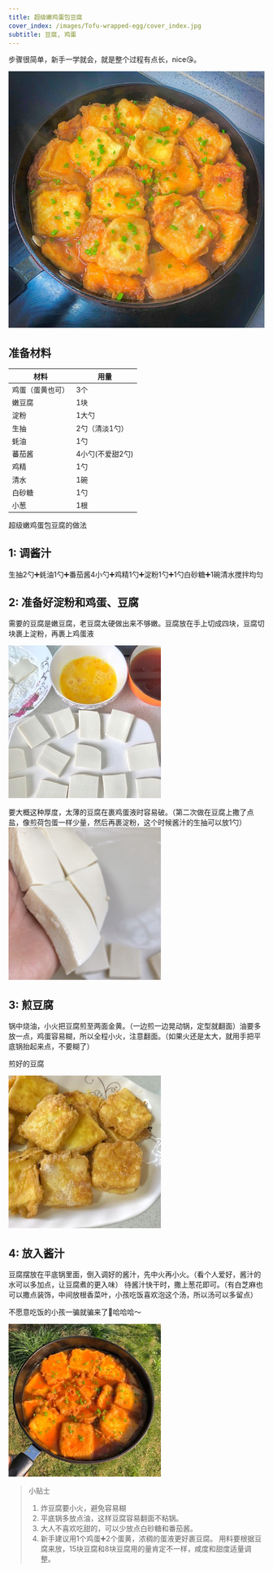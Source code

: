 ```yaml
---
title: 超级嫩鸡蛋包豆腐
cover_index: /images/Tofu-wrapped-egg/cover_index.jpg
subtitle: 豆腐, 鸡蛋
---
```


步骤很简单，新手一学就会，就是整个过程有点长，nice😘。

![cover image](/images/Tofu-wrapped-egg/cover_index.jpg)

## 准备材料

| 材料            | 用量 |
| ------- | ----- |
| 鸡蛋（蛋黄也可）    | 3个
| 嫩豆腐    | 1块
| 淀粉    | 1大勺
| 生抽    | 2勺（清淡1勺）
| 蚝油    | 1勺
| 蕃茄酱    | 4小勺(不爱甜2勺)
| 鸡精    | 1勺
| 清水    | 1碗
| 白砂糖    |1勺
| 小葱    | 1根

超级嫩鸡蛋包豆腐的做法  

## 1: 调酱汁 
生抽2勺➕蚝油1勺➕番茄酱4小勺➕鸡精1勺➕淀粉1勺➕1勺白砂糖➕1碗清水搅拌均匀


## 2: 准备好淀粉和鸡蛋、豆腐

需要的豆腐是嫩豆腐，老豆腐太硬做出来不够嫩。豆腐放在手上切成四块，豆腐切块裹上淀粉，再裹上鸡蛋液

![cover image](/images/Tofu-wrapped-egg/2.jpg)


要大概这种厚度，太薄的豆腐在裹鸡蛋液时容易破。（第二次做在豆腐上撒了点盐，像煎荷包蛋一样少量，然后再裹淀粉，这个时候酱汁的生抽可以放1勺）
![cover image](/images/Tofu-wrapped-egg/2-3.jpg)


## 3: 煎豆腐

锅中烧油，小火把豆腐煎至两面金黄。（一边煎一边晃动锅，定型就翻面）油要多放一点，鸡蛋容易糊，所以全程小火，注意翻面。（如果火还是太大，就用手把平底锅抬起来点，不要糊了）

煎好的豆腐

![cover image](/images/Tofu-wrapped-egg/3.jpg)

## 4: 放入酱汁

豆腐摆放在平底锅里面，倒入调好的酱汁，先中火再小火。（看个人爱好，酱汁的水可以多加点，让豆腐煮的更入味）
待酱汁快干时，撒上葱花即可。（有白芝麻也可以撒点装饰，中间放根香菜叶，小孩吃饭喜欢泡这个汤，所以汤可以多留点）

不愿意吃饭的小孩一骗就骗来了🤣哈哈哈～


![cover image](/images/Tofu-wrapped-egg/4.jpg)

> 小贴士
> 1. 炸豆腐要小火，避免容易糊
> 2. 平底锅多放点油，这样豆腐容易翻面不粘锅。
> 3. 大人不喜欢吃甜的，可以少放点白砂糖和番茄酱。
> 4. 新手建议用1个鸡蛋➕2个蛋黄，浓稠的蛋液更好裹豆腐。
> 用料要根据豆腐来放，15块豆腐和8块豆腐用的量肯定不一样，咸度和甜度适量调整。
